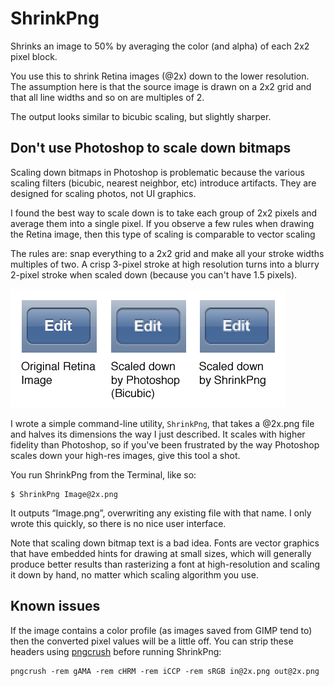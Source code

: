 # ShrinkPng

Shrinks an image to 50% by averaging the color (and alpha) of each 2x2 pixel block.

You use this to shrink Retina images (@2x) down to the lower resolution. The assumption here is that the source image is drawn on a 2x2 grid and that all line widths and so on are multiples of 2.

The output looks similar to bicubic scaling, but slightly sharper.

## Don't use Photoshop to scale down bitmaps

Scaling down bitmaps in Photoshop is problematic because the various scaling filters (bicubic, nearest neighbor, etc) introduce artifacts. They are designed for scaling photos, not UI graphics.

I found the best way to scale down is to take each group of 2x2 pixels and average them into a single pixel. If you observe a few rules when drawing the Retina image, then this type of scaling is comparable to vector scaling

The rules are: snap everything to a 2x2 grid and make all your stroke widths multiples of two. A crisp 3-pixel stroke at high resolution turns into a blurry 2-pixel stroke when scaled down (because you can't have 1.5 pixels).

![Different ways of scaling down an @2x image](ScaledDown.png)

I wrote a simple command-line utility, `ShrinkPng`, that takes a @2x.png file and halves its dimensions the way I just described. It scales with higher fidelity than Photoshop, so if you've been frustrated by the way Photoshop scales down your high-res images, give this tool a shot.

You run ShrinkPng from the Terminal, like so:

    $ ShrinkPng Image@2x.png

It outputs “Image.png”, overwriting any existing file with that name. I only wrote this quickly, so there is no nice user interface. 

Note that scaling down bitmap text is a bad idea. Fonts are vector graphics that have embedded hints for drawing at small sizes, which will generally produce better results than rasterizing a font at high-resolution and scaling it down by hand, no matter which scaling algorithm you use.

## Known issues

If the image contains a color profile (as images saved from GIMP tend to) then the converted pixel values will be a little off. You can strip these headers using [pngcrush](http://pmt.sourceforge.net/pngcrush/) before running ShrinkPng:

    pngcrush -rem gAMA -rem cHRM -rem iCCP -rem sRGB in@2x.png out@2x.png
